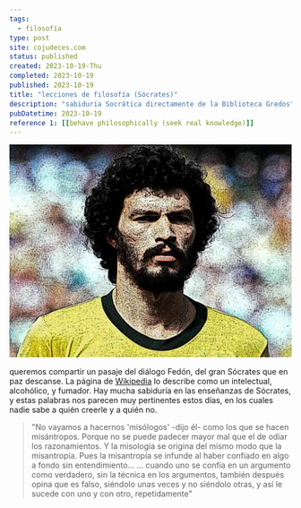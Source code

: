 ```yaml
---
tags:
  - filosofía
type: post
site: cojudeces.com
status: published
created: 2023-10-19-Thu
completed: 2023-10-19
published: 2023-10-19
title: "lecciones de filosofía (Sócrates)"
description: "sabiduría Socrática directamente de la Biblioteca Gredos"
pubDatetime: 2023-10-19
reference 1: [[behave philosophically (seek real knowledge)]]
---
```

![](../../assets/images/2023/2023-10-socrates.jpeg)

queremos compartir un pasaje del diálogo Fedón, del gran Sócrates que en paz descanse. La página de [Wikipedia](https://en.wikipedia.org/wiki/S%C3%B3crates) lo describe como un intelectual, alcohólico, y fumador.
Hay mucha sabiduría en las enseñanzas de Sócrates, y estas palabras nos parecen muy pertinentes estos días, en los cuales nadie sabe a quién creerle y a quién no.

> "No vayamos a hacernos 'misólogos' -dijo él- como los que se hacen misántropos. Porque no se puede padecer mayor mal que el de odiar los razonamientos. Y la misología se origina del mismo modo que la misantropía. Pues la misantropía se infunde al haber confiado en algo a fondo sin entendimiento...
> ... cuando uno se confía en un argumento como verdadero, sin la técnica en los argumentos, también después opina que es falso, siéndolo unas veces y no siéndolo otras, y así le sucede con uno y con otro, repetidamente"